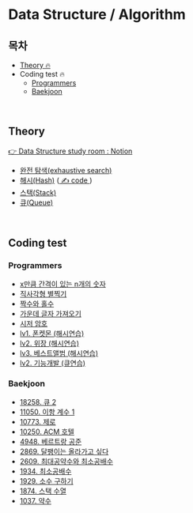 # Data Structure / Algorithm

## 목차

- [Theory 🔥](#Theory)
- Coding test 🔥
  - [Programmers](#Programmers)
  - [Baekjoon](#Baekjoon)

<br>

## Theory

[👉 Data Structure study room : Notion](https://www.notion.so/Data-Structure-7c76d0baf9c2463dac0d4911048d37be)

- [완전 탐색(exhaustive search)](https://www.notion.so/exhaustive-search-6e5445da6e394e0fa870312625762754)
- [해시(Hash)](https://www.notion.so/Hash-64d8d6f991b146e6aa347a0a2438c21f) ([ ✍ code ](https://github.com/parkksss/Study/blob/main/Data_Structure/Theory/hashTable.js))
- [스택(Stack)](https://www.notion.so/stack-2b894f5ce088497e851cb6d502fc0065)
- [큐(Queue)](https://www.notion.so/Queue-492ad928ccfd4a68af57300a0c50c49d)

<br>

## Coding test

### Programmers

- [x만큼 간격이 있는 n개의 숫자](https://velog.io/@parkksss/coding-test-programmers-1) 
- [직사각형 별찍기](https://velog.io/@parkksss/coding-test-programmers-2) 
- [짝수와 홀수](https://velog.io/@parkksss/coding-test-programmers-3)
- [가운데 글자 가져오기](https://velog.io/@parkksss/coding-test-programmers-4)
- [시저 암호](https://velog.io/@parkksss/coding-test-programmers-39)
- [lv1. 폰켓몬 (해시연습)](https://velog.io/@parkksss/coding-test-programmers-42)
- [lv2. 위장 (해시연습)](https://velog.io/@parkksss/coding-test-programmers-43)
- [lv3. 베스트앨범 (해시연습)](https://velog.io/@parkksss/coding-test-programmers-44)
- [lv2. 기능개발 (큐연습)](https://velog.io/@parkksss/coding-test-programmers-45)

### Baekjoon
- <a href="./Baekjoon/18258.js">18258. 큐 2</a>
- <a href="./Baekjoon/11050.js">11050. 이항 계수 1</a>
- <a href="./Baekjoon/10773.js">10773. 제로</a>
- <a href="./Baekjoon/10250.js">10250. ACM 호텔</a>
- <a href="./Baekjoon/4948.js">4948. 베르트랑 공준</a>
- <a href="./Baekjoon/2869.js">2869. 달팽이는 올라가고 싶다</a>
- <a href="./Baekjoon/2609.js">2609. 최대공약수와 최소공배수</a>
- <a href="./Baekjoon/1934.js">1934. 최소공배수</a>
- <a href="./Baekjoon/1929.js">1929. 소수 구하기</a>
- <a href="./Baekjoon/1874.js">1874. 스택 수열</a>
- <a href="./Baekjoon/1037.js">1037. 약수</a>

<br>
